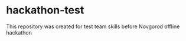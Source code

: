 # hackathon-test
This repository was created for test team skills before Novgorod offline hackathon

